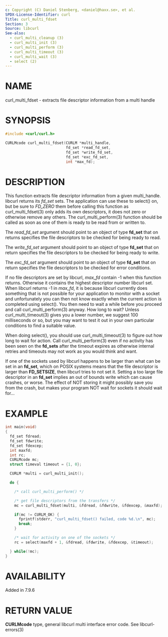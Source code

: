 ```yaml
---
c: Copyright (C) Daniel Stenberg, <daniel@haxx.se>, et al.
SPDX-License-Identifier: curl
Title: curl_multi_fdset
Section: 3
Source: libcurl
See-also:
  - curl_multi_cleanup (3)
  - curl_multi_init (3)
  - curl_multi_perform (3)
  - curl_multi_timeout (3)
  - curl_multi_wait (3)
  - select (2)
---
```


# NAME

curl_multi_fdset - extracts file descriptor information from a multi handle

# SYNOPSIS

~~~c
#include <curl/curl.h>

CURLMcode curl_multi_fdset(CURLM *multi_handle,
                           fd_set *read_fd_set,
                           fd_set *write_fd_set,
                           fd_set *exc_fd_set,
                           int *max_fd);
~~~

# DESCRIPTION

This function extracts file descriptor information from a given multi_handle.
libcurl returns its *fd_set* sets. The application can use these to
select() on, but be sure to *FD_ZERO* them before calling this function as
curl_multi_fdset(3) only adds its own descriptors, it does not zero or
otherwise remove any others. The curl_multi_perform(3) function should
be called as soon as one of them is ready to be read from or written to.

The *read_fd_set* argument should point to an object of type **fd_set**
that on returns specifies the file descriptors to be checked for being ready
to read.

The *write_fd_set* argument should point to an object of type **fd_set**
that on return specifies the file descriptors to be checked for being ready to
write.

The *exc_fd_set* argument should point to an object of type **fd_set**
that on return specifies the file descriptors to be checked for error
conditions.

If no file descriptors are set by libcurl, *max_fd* contain -1 when this
function returns. Otherwise it contains the highest descriptor number libcurl
set. When libcurl returns -1 in *max_fd*, it is because libcurl currently
does something that is not possible for your application to monitor with a
socket and unfortunately you can then not know exactly when the current action
is completed using select(). You then need to wait a while before you proceed
and call curl_multi_perform(3) anyway. How long to wait? Unless
curl_multi_timeout(3) gives you a lower number, we suggest 100
milliseconds or so, but you may want to test it out in your own particular
conditions to find a suitable value.

When doing select(), you should use curl_multi_timeout(3) to figure out
how long to wait for action. Call curl_multi_perform(3) even if no
activity has been seen on the **fd_sets** after the timeout expires as
otherwise internal retries and timeouts may not work as you would think and
want.

If one of the sockets used by libcurl happens to be larger than what can be
set in an **fd_set**, which on POSIX systems means that the file descriptor
is larger than **FD_SETSIZE**, then libcurl tries to not set it. Setting a
too large file descriptor in an **fd_set** implies an out of bounds write
which can cause crashes, or worse. The effect of NOT storing it might possibly
save you from the crash, but makes your program NOT wait for sockets it should
wait for...

# EXAMPLE

~~~c
int main(void)
{
  fd_set fdread;
  fd_set fdwrite;
  fd_set fdexcep;
  int maxfd;
  int rc;
  CURLMcode mc;
  struct timeval timeout = {1, 0};

  CURLM *multi = curl_multi_init();

  do {

    /* call curl_multi_perform() */

    /* get file descriptors from the transfers */
    mc = curl_multi_fdset(multi, &fdread, &fdwrite, &fdexcep, &maxfd);

    if(mc != CURLM_OK) {
      fprintf(stderr, "curl_multi_fdset() failed, code %d.\n", mc);
      break;
    }

    /* wait for activity on one of the sockets */
    rc = select(maxfd + 1, &fdread, &fdwrite, &fdexcep, &timeout);

  } while(!mc);
}
~~~

# AVAILABILITY

Added in 7.9.6

# RETURN VALUE

**CURLMcode** type, general libcurl multi interface error code. See
libcurl-errors(3)
